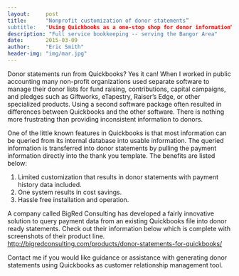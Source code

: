 ```yaml
---
layout:     post
title:      "Nonprofit customization of donor statements”
subtitle:   "Using Quickbooks as a one-stop shop for donor information”
description: "Full service bookkeeping -- serving the Bangor Area"
date:       2015-03-09
author:     "Eric Smith"
header-img: "img/mar.jpg"
---
```

Donor statements run from Quickbooks?  Yes it can!
When I worked in public accounting many non-profit organizations used separate software to manage their donor lists for fund raising, contributions, capital campaigns, and pledges such as Giftworks, eTapestry, Raiser’s Edge, or other specialized products.  Using a second software package often resulted in differences between Quickbooks and the other software.  There is nothing more frustrating than providing inconsistent information to donors.  

One of the little known features in Quickbooks is that most information can be queried from its internal database into usable information.  The queried information is transferred into donor statements by pulling the payment information directly into the thank you template.  The benefits are listed below:
1.	 Limited customization that results in donor statements  with payment history data included.
2.	 One system results in cost savings.
3.	 Hassle free installation and operation.   

A company called BigRed Consulting has developed a fairly innovative solution to query payment data from an existing Quickbooks file into donor ready statements.  Check out their information below which is complete with screenshots of their product line.
http://bigredconsulting.com/products/donor-statements-for-quickbooks/

Contact me if you would like guidance or assistance with generating donor statements using Quickbooks as customer relationship management tool.
